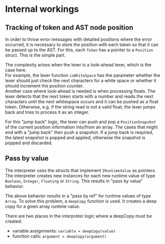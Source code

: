 # Internal workings

## Tracking of token and AST node position
In order to throw error messages with detailed positions where the error occurred, it is necessary to store the position with each token so that it can be passed up to the AST.
For this, each `Token` has a pointer to a `Position` struct.
This is the simple part.

The complexity arises when the lexer is a look-ahead lexer, which is the case here.  
For example, the lexer function `isWhiteSpace` has the parameter whether the lexer should just check the next characters for a white space or whether it should increment the position counter.  
Another case where look-ahead is needed is when processing floats. The lexer detects that the next token starts with a number and reads the next characters until the next whitespace occurs and it can be pushed as a float token. Otherwise, e.g. if the string read is not a valid float, the lexer jumps back and tries to process it as an integer.

For this "jump back" logic, the lexer can push and pop a `PositionSnapshot` of the current position information into/from an array.
The cases that might end with a "jump back" then push a snapshot. If a jump back is required, the latest snapshot is popped and applied, otherwise the snapshot is popped and discarded.

## Pass by value
The interpreter uses the structs that implement `IRuntimeValue` as pointers.
The interpreter creates new instances for each new runtime value of type `Boolean`, `Integer`, `Floating` or `String`.
This results in "pass by value" behavior.

The above behavior results in a "pass by ref" for runtime values of type `Array`.
To solve this problem, a `deepCopy` function is used.
It creates a deep copy for a given array runtime value.

There are two places in the interpreter logic where a deepCopy must be created:
- variable assignments: `variable = deepCopy(value)`
- function calls: `argument = deepCopy(argument)`